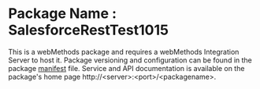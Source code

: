 # Package Name : SalesforceRestTest1015
This is a webMethods package and requires a webMethods Integration Server to host it. Package versioning and configuration can be found in the package [manifest](./SalesforceRestTest1015/manifest.v3) file. Service and API documentation is available on the package's home page http://&lt;server&gt;:&lt;port&gt;/&lt;packagename>.